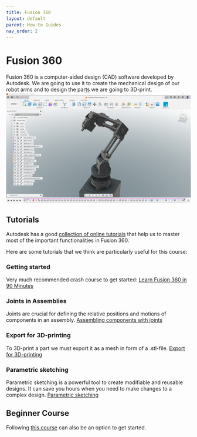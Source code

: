 ```yaml
---
title: Fusion 360
layout: default
parent: How-to Guides
nav_order: 2
---
```


# Fusion 360 
Fusion 360 is a computer-aided design (CAD) software developed by Autodesk. We are going to use it to create the mechanical design of our robot arms and to design the parts we are going to 3D-print.
![Fusion 360](../../assets/images/fusion360.png)
## Tutorials
Autodesk has a good [collection of online tutorials](https://www.autodesk.com/certification/learn/catalog/product/Fusion%20360) that help us to master most of the important functionalities in Fusion 360.

Here are some tutorials that we think are particularly useful for this course:

### Getting started
Very much recommended crash course to get started: [Learn Fusion 360 in 90 Minutes](https://www.autodesk.com/certification/learn/course/learn-fusion-360-in-90-minutes)

### Joints in Assemblies
Joints are crucial for defining the relative positions and motions of components in an assembly. [Assembling components with joints](https://www.autodesk.com/certification/learn/module/assembling-components-with-joints)

### Export for 3D-printing
To 3D-print a part we must export it as a mesh in form of a .stl-file. [Export for 3D-printing](https://www.autodesk.com/certification/learn/module/exporting-for-3d-printing)

### Parametric sketching
Parametric sketching is a powerful tool to create modifiable and reusable designs. It can save you hours when you need to make changes to a complex design. [Parametric sketching](https://www.autodesk.com/certification/learn/module/fusion360-intro-to-3d-modeling-associate-parametric-modeling-in-fusion-360:-sketching)

## Beginner Course
Following [this course](https://help.autodesk.com/view/fusion360/ENU/courses/) can also be an option to get started.